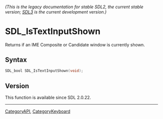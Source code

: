 ###### (This is the legacy documentation for stable SDL2, the current stable version; [SDL3](https://wiki.libsdl.org/SDL3/) is the current development version.)
# SDL_IsTextInputShown

Returns if an IME Composite or Candidate window is currently shown.

## Syntax

```c
SDL_bool SDL_IsTextInputShown(void);

```

## Version

This function is available since SDL 2.0.22.

----
[CategoryAPI](CategoryAPI), [CategoryKeyboard](CategoryKeyboard)


